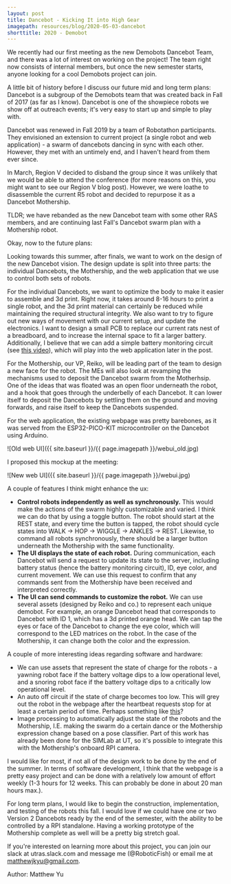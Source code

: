 ```yaml
---
layout: post
title: Dancebot - Kicking It into High Gear
imagepath: resources/blog/2020-05-03-dancebot
shorttitle: 2020 - Demobot
---
```


We recently had our first meeting as the new Demobots Dancebot Team, and there was a lot of interest on working on the project! The team right now consists of internal members, but once the new semester starts, anyone looking for a cool Demobots project can join.

A little bit of history before I discuss our future mid and long term plans: Dancebot is a subgroup of the Demobots team that was created back in Fall of 2017 (as far as I know). Dancebot is one of the showpiece robots we show off at outreach events; it's very easy to start up and simple to play with.

Dancebot was renewed in Fall 2019 by a team of Robotathon participants. They envisioned an extension to current project (a single robot and web application) - a swarm of dancebots dancing in sync with each other. However, they met with an untimely end, and I haven't heard from them ever since.

In March, Region V decided to disband the group since it was unlikely that we would be able to attend the conference (for more reasons on this, you might want to see our Region V blog post). However, we were loathe to disassemble the current R5 robot and decided to repurpose it as a Dancebot Mothership.

TLDR; we have rebanded as the new Dancebot team with some other RAS members, and are continuing last Fall's Dancebot swarm plan with a Mothership robot.

Okay, now to the future plans:

Looking towards this summer, after finals, we want to work on the design of the new Dancebot vision. The design update is split into three parts: the individual Dancebots, the Mothership, and the web application that we use to control both sets of robots.

For the individual Dancebots, we want to optimize the body to make it easier to assemble and 3d print. Right now, it takes around 8-16 hours to print a single robot, and the 3d print material can certainly be reduced while maintaining the required structural integrity. We also want to try to figure out new ways of movement with our current setup, and update the electronics. I want to design a small PCB to replace our current rats nest of a breadboard, and to increase the internal space to fit a larger battery. Additionally, I believe that we can add a simple battery monitoring circuit (see [this video](https://www.xtronical.com/esp32monitorownbatteryvoltage/)), which will play into the web application later in the post.

For the Mothership, our VP, Reiko, will be leading part of the team to design a new face for the robot. The MEs will also look at revamping the mechanisms used to deposit the Dancebot swarm from the Motherhsip. One of the ideas that was floated was an open floor underneath the robot, and a hook that goes through the underbelly of each Dancebot. It can lower itself to deposit the Dancebots by settling them on the ground and moving forwards, and raise itself to keep the Dancebots suspended.

For the web application, the existing webpage was pretty barebones, as it was served from the ESP32-PICO-KIT microcontroller on the Dancebot using Arduino.

![Old web UI]({{ site.baseurl }}/{{ page.imagepath }}/webui_old.jpg)

I proposed this mockup at the meeting:

![New web UI]({{ site.baseurl }}/{{ page.imagepath }}/webui.jpg)

A couple of features I think might enhance the ux:
* **Control robots independently as well as synchronously.** This would make the actions of the swarm highly customizable and varied. I think we can do that by using a toggle button. The robot should start at the REST state, and every time the button is tapped, the robot should cycle states into WALK -> HOP -> WIGGLE -> ANKLES -> REST. Likewise, to command all robots synchronously, there should be a larger button underneath the Mothership with the same functionality.
* **The UI displays the state of each robot.** During communication, each Dancebot will send a request to update its state to the server, including battery status (hence the battery monitoring circuit), ID, eye color, and current movement. We can use this request to confirm that any commands sent from the Mothership have been received and interpreted correctly.
* **The UI can send commands to customize the robot.** We can use several assets (designed by Reiko and co.) to represent each unique demobot. For example, an orange Dancebot head that corresponds to Dancebot with ID 1, which has a 3d printed orange head. We can tap the eyes or face of the Dancebot to change the eye color, which will correspond to the LED matrices on the robot. In the case of the Mothership, it can change both the color and the expression.

A couple of more interesting ideas regarding software and hardware:
* We can use assets that represent the state of charge for the robots - a yawning robot face if the battery voltage dips to a low operational level, and a snoring robot face if the battery voltage dips to a critically low operational level. 
* An auto off circuit if the state of charge becomes too low. This will grey out the robot in the webpage after the heartbeat requests stop for at least a certain period of time. Perhaps something like [this](http://www.zolalab.com.br/eletronica_projetos/auto_shutdown_enus.php)?
* Image processing to automatically adjust the state of the robots and the Mothership, I.E. making the swarm do a certain dance or the Mothership expression change based on a pose classifier. Part of this work has already been done for the SIMLab at UT, so it's possible to integrate this with the Mothership's onboard RPI camera.

I would like for most, if not all of the design work to be done by the end of the summer. In terms of software development, I think that the webpage is a pretty easy project and can be done with a relatively low amount of effort weekly (1-3 hours for 12 weeks. This can probably be done in about 20 man hours max.).

For long term plans, I would like to begin the construction, implementation, and testing of the robots this fall. I would love if we could have one or two Version 2 Dancebots ready by the end of the semester, with the ability to be controlled by a RPI standalone. Having a working prototype of the Mothership complete as well will be a pretty big stretch goal.

If you're interested on learning more about this project, you can join our slack at utras.slack.com and message me (@RoboticFish) or email me at matthewjkyu@gmail.com.

Author: Matthew Yu
